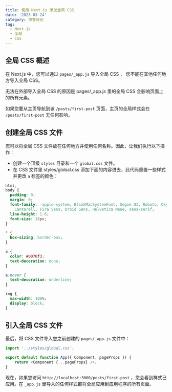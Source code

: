```yaml
---
title: 使用 Next.js 添加全局 CSS
date: '2023-03-24'
category: 博客日记
tag:
  - Next.js
  - 全局
  - CSS
---
```


## 全局 CSS 概述

在 Next.js 中，您可以通过 `pages/_app.js` 导入全局 CSS ， 您不能在其他任何地方导入全局 CSS。

无法在外部导入全局 CSS 的原因是 pages/_app.js 里的全局 CSS 会影响页面上的所有元素。

如果您要从主页导航到该 `/posts/first-post` 页面，主页的全局样式会在 `/posts/first-post` 无任何影响。

## 创建全局 CSS 文件

您可以将全局 CSS 文件放在任何地方并使用任何名称。因此，让我们执行以下操作：

- 创建一个顶级 `styles` 目录和一个 `global.css` 文件。
- 在 CSS 文件里 styles/global.css 添加下面的内容进去，此代码重置一些样式并更改 `a` 标签的颜色：

```css
html,
body {
  padding: 0;
  margin: 0;
  font-family: -apple-system, BlinkMacSystemFont, Segoe UI, Roboto, Oxygen, Ubuntu,
    Cantarell, Fira Sans, Droid Sans, Helvetica Neue, sans-serif;
  line-height: 1.6;
  font-size: 18px;
}

* {
  box-sizing: border-box;
}

a {
  color: #0070f3;
  text-decoration: none;
}

a:hover {
  text-decoration: underline;
}

img {
  max-width: 100%;
  display: block;
}

```

## 引入全局 CSS 文件

最后，将 CSS 文件导入您之前创建的 `pages/_app.js` 文件中：

```js
import '../styles/global.css';

export default function App({ Component, pageProps }) {
    return <Component {...pageProps} />;
}
```

现在，如果您访问 `http://localhost:3000/posts/first-post` ，您会看到样式已应用。在 `_app.js` 里导入的任何样式都将全局应用到应用程序的所有页面。